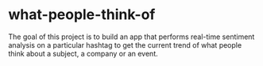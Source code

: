 # what-people-think-of
The goal of this project is to build an app that performs real-time sentiment analysis on a particular hashtag to get the current trend of what people think about a subject, a company or an event.
